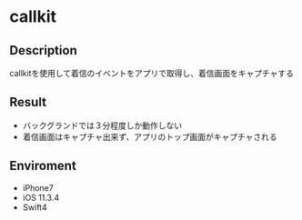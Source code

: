 # callkit

## Description
callkitを使用して着信のイベントをアプリで取得し、着信画面をキャプチャする

## Result
* バックグランドでは３分程度しか動作しない
* 着信画面はキャプチャ出来ず、アプリのトップ画面がキャプチャされる

## Enviroment
* iPhone7
* iOS 11.3.4
* Swift4

